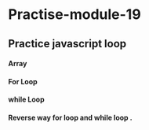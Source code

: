 # Practise-module-19
## Practice javascript loop
#### Array 
#### For Loop
#### while Loop 
#### Reverse way for loop and while loop .
